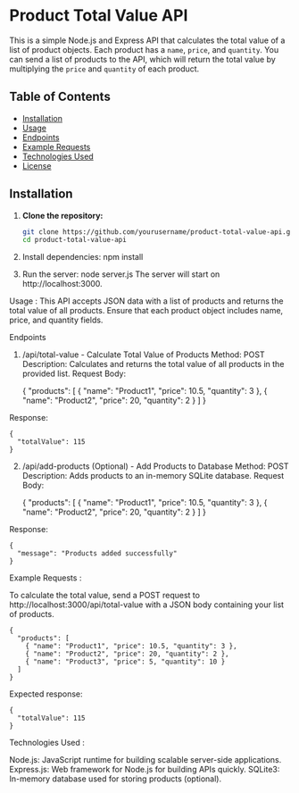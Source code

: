 # Product Total Value API

This is a simple Node.js and Express API that calculates the total value of a list of product objects. Each product has a `name`, `price`, and `quantity`. You can send a list of products to the API, which will return the total value by multiplying the `price` and `quantity` of each product.

## Table of Contents

- [Installation](#installation)
- [Usage](#usage)
- [Endpoints](#endpoints)
- [Example Requests](#example-requests)
- [Technologies Used](#technologies-used)
- [License](#license)

## Installation

1. **Clone the repository:**
   ```bash
   git clone https://github.com/yourusername/product-total-value-api.git
   cd product-total-value-api
   
2. Install dependencies:
    npm install
   
4. Run the server:
    node server.js
  The server will start on http://localhost:3000.

Usage :
This API accepts JSON data with a list of products and returns the total value of all products. Ensure that each product object includes name, price, and quantity fields.

Endpoints
1. /api/total-value - Calculate Total Value of Products
  Method: POST
  Description: Calculates and returns the total value of all products in the provided list.
Request Body:

    {
      "products": [
        { "name": "Product1", "price": 10.5, "quantity": 3 },
        { "name": "Product2", "price": 20, "quantity": 2 }
      ]
    }
   
Response:

    {
      "totalValue": 115
    }
    
2. /api/add-products (Optional) - Add Products to Database
  Method: POST
  Description: Adds products to an in-memory SQLite database.
Request Body:

    {
      "products": [
        { "name": "Product1", "price": 10.5, "quantity": 3 },
        { "name": "Product2", "price": 20, "quantity": 2 }
      ]
    }
   
Response:

    {
      "message": "Products added successfully"
    }

Example Requests :

To calculate the total value, send a POST request to http://localhost:3000/api/total-value with a JSON body containing your list of products.

    {
      "products": [
        { "name": "Product1", "price": 10.5, "quantity": 3 },
        { "name": "Product2", "price": 20, "quantity": 2 },
        { "name": "Product3", "price": 5, "quantity": 10 }
      ]
    }
    
Expected response:

    {
      "totalValue": 115
    }
    
Technologies Used :

Node.js: JavaScript runtime for building scalable server-side applications.
Express.js: Web framework for Node.js for building APIs quickly.
SQLite3: In-memory database used for storing products (optional).
